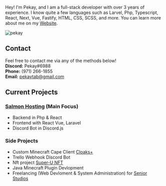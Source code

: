 Hey! I'm Pekay, and I am a full-stack developer with over 3 years of experience. I know quite a few languages such as Larvel, Php, Typescript, React, Next, Vue, Fastify, HTML, CSS, SCSS, and more. You can learn more about me on my [Website](https://pekay.me).

<p align="left"> <img src="https://komarev.com/ghpvc/?username=PekayTab&label=Profile%20views&color=0e75b6&style=flat" alt="pekay" /> </p>

## Contact

Feel free to contact me via any of the methods below! <br />
**Discord:** Pekay#6988 <br />
**Phone:** ‪(971) 266-1855‬<br />
**Email:** pekaytab@gmail.com <br />

## Current Projects

### [Salmon Hosting](https://salmon.host) (Main Focus)

- Backend in Php & React
- Frontend with React Vue, Laravel
- Discord Bot in Discord.js

### Side Projects

- Custom Minecraft Cape Client [Cloaks+](https://github.com/CloaksPlus)
- Trello Webhook Discord Bot
- Nft project [Super-U NFT](https://github.com/TheSupernaturalUniversity)
- Java Minecraft Plugin Devlopment
- Freelancing (Web Devloment & System Administration) for [Senior Studios](https://seniorteam.net/)
